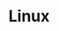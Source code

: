 ---
layout: tag-list
type: tag
title: Linux
slug: linux
category:
sidebar: true
description: >
  
---